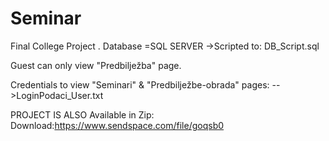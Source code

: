 # Seminar
Final College Project .
Database =SQL SERVER
 ->Scripted to: DB_Script.sql 
 
 Guest can only view "Predbilježba" page.
 
Credentials to view "Seminari" & "Predbilježbe-obrada" pages:
-->LoginPodaci_User.txt 

PROJECT IS ALSO Available in Zip:
Download:https://www.sendspace.com/file/goqsb0
